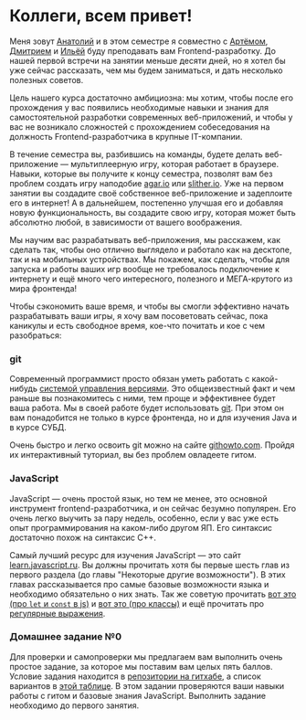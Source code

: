 # Коллеги, всем привет!

Меня зовут [Анатолий](https://park.mail.ru/profile/a.ostapenko/) и в этом семестре я совместно с [Артёмом](https://park.mail.ru/profile/a.mezin/), [Дмитрием](https://park.mail.ru/profile/dmi.dorofeev/) и [Ильёй](https://park.mail.ru/profile/i.burlak/) буду преподавать вам Frontend-разработку. До нашей первой встречи на занятии меньше десяти дней, но я хотел бы уже сейчас рассказать, чем мы будем заниматься, и дать несколько полезных советов.

Цель нашего курса достаточно амбициозна: мы хотим, чтобы после его прохождения у вас появились необходимые навыки и знания для самостоятельной разработки современных веб-приложений, и чтобы у вас не возникало сложностей с прохождением собеседования на должность Frontend-разработчика в крупные IT-компании.

В течение семестра вы, разбившись на команды, будете делать веб-приложение &mdash; мультиплеерную игру, которая работает в браузере. Навыки, которые вы получите к концу семестра, позволят вам без проблем создать игру наподобие [agar.io](http://agar.io/) или [slither.io](http://slither.io/). Уже на первом занятии вы создадите своё собственное веб-приложение и задеплоите его в интернет! А в дальнейшем, постепенно улучшая его и добавляя новую функциональность, вы создадите свою игру, которая может быть абсолютно любой, в зависимости от вашего воображения.

Мы научим вас разрабатывать веб-приложения, мы расскажем, как сделать так, чтобы оно отлично выглядело и работало как на десктопе, так и на мобильных устройствах. Мы покажем, как сделать, чтобы для запуска и работы ваших игр вообще не требовалось подключение к интернету и ещё много чего интересного, полезного и МЕГА-крутого из мира фронтенда!

Чтобы сэкономить ваше время, и чтобы вы смогли эффективно начать разрабатывать ваши игры, я хочу вам посоветовать сейчас, пока каникулы и есть свободное время, кое-что почитать и кое с чем разобраться:

### git
Современный программист просто обязан уметь работать с какой-нибудь [cистемой управления версиями](https://ru.wikipedia.org/wiki/%D0%A1%D0%B8%D1%81%D1%82%D0%B5%D0%BC%D0%B0_%D1%83%D0%BF%D1%80%D0%B0%D0%B2%D0%BB%D0%B5%D0%BD%D0%B8%D1%8F_%D0%B2%D0%B5%D1%80%D1%81%D0%B8%D1%8F%D0%BC%D0%B8). Это общеизвестный факт и чем раньше вы познакомитесь с ними, тем проще и эффективнее будет ваша работа. Мы в своей работе будет использовать [git](https://ru.wikipedia.org/wiki/Git). При этом он вам понадобится не только в курсе фронтенда, но и для изучения Java и в курсе СУБД.

Очень быстро и легко освоить git можно на сайте [githowto.com](https://githowto.com/ru). Пройдя их интерактивный туториал, вы без проблем овладеете гитом.

### JavaScript
JavaScript &mdash; очень простой язык, но тем не менее, это основной инструмент frontend-разработчика, и он сейчас безумно популярен. Его очень легко выучить за пару недель, особенно, если у вас уже есть опыт программирования на каком-либо другом ЯП. Его синтаксис достаточно похож на синтаксис C++.

Самый лучший ресурс для изучения JavaScript &mdash; это сайт [learn.javascript.ru](https://learn.javascript.ru/js). Вы должны прочитать хотя бы первые шесть глав из первого раздела (до главы "Некоторые другие возможности"). В этих главах рассказывается про самые базовые возможности языка и необходимо обязательно о них знать. Так же советую прочитать [вот это (про `let` и `const` в js)](https://learn.javascript.ru/let-const) и [вот это (про классы)](https://learn.javascript.ru/es-class) и ещё прочитать про [регулярные выражения](https://learn.javascript.ru/regular-expressions-javascript).

### Домашнее задание №0
Для проверки и самопроверки мы предлагаем вам выполнить очень простое задание, за которое мы поставим вам целых пять баллов. Условие задания находится в [репозитории на гитхабе](https://github.com/frontend-park-mail-ru/frontend-homework), а список вариантов в [этой таблице](https://docs.google.com/spreadsheets/d/1yHk2hvxwV0LIxMB3o5_yHA6R4fqBXFsh6n8xKi3UZxc/). В этом задании проверяются ваши навыки работы с гитом и базовые знания JavaScript. Выполнить задание необходимо до первого занятия.


